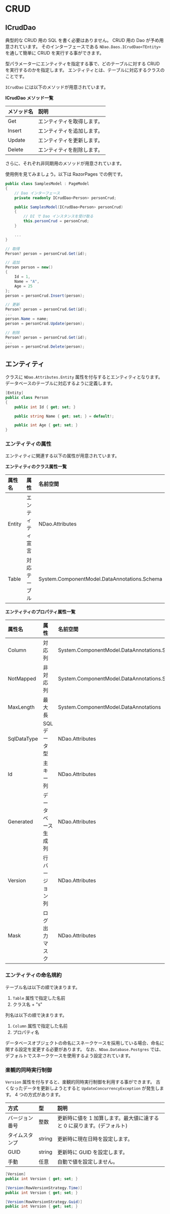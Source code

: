 # CRUD


## ICrudDao

典型的な CRUD 用の SQL を書く必要はありません。
CRUD 用の Dao が予め用意されています。
そのインターフェースである `NDao.Daos.ICrudDao<TEntity>` を通して簡単に CRUD を実行する事ができます。

型パラメーターにエンティティを指定する事で、どのテーブルに対する CRUD を実行するのかを指定します。
エンティティとは、テーブルに対応するクラスのことです。

`ICrudDao` には以下のメソッドが用意されています。

**ICrudDao メソッド一覧**

| メソッド名 | 説明 |
|:---|:---|
| Get | エンティティを取得します。 |
| Insert | エンティティを追加します。 |
| Update | エンティティを更新します。 | 
| Delete | エンティティを削除します。 |

さらに、それぞれ非同期用のメソッドが用意されています。

使用例を見てみましょう。以下は RazorPages での例です。

```csharp
public class SamplesModel : PageModel
{
	// Dao インターフェース
	private readonly ICrudDao<Person> personCrud;

    public SamplesModel(ICrudDao<Person> personCrud)
	{
		// DI で Dao インスタンスを受け取る
		this.personCrud = personCrud;
	}

	...
}
```

```csharp
// 取得
Person? person = personCrud.Get(id);
```

```csharp
// 追加
Person person = new()
{
	Id = 1,
	Name = "A",
	Age = 25
};
person = personCrud.Insert(person);
```

```csharp
// 更新
Person? person = personCrud.Get(id);
...
person.Name = name;
person = personCrud.Update(person);
```

```csharp
// 削除
Person? person = personCrud.Get(id);
...
person = personCrud.Delete(person);
```


## エンティティ

クラスに `NDao.Attributes.Entity` 属性を付与するとエンティティとなります。
データベースのテーブルに対応するように定義します。

```csharp
[Entity]
public class Person
{
	public int Id { get; set; }

	public string Name { get; set; } = default!;

	public int Age { get; set; }
}
```


### エンティティの属性

エンティティに関連する以下の属性が用意されています。

**エンティティのクラス属性一覧**

| 属性名 | 属性 | 名前空間 |
|:---|:---|:---|
| Entity | エンティティ宣言 | NDao.Attributes |
| Table | 対応テーブル | System.ComponentModel.DataAnnotations.Schema |

**エンティティのプロパティ属性一覧**

| 属性名 | 属性 | 名前空間 |
|:---|:---|:---|
| Column | 対応列 | System.ComponentModel.DataAnnotations.Schema |
| NotMapped | 非対応列 | System.ComponentModel.DataAnnotations.Schema |
| MaxLength | 最大長 | System.ComponentModel.DataAnnotations |
| SqlDataType | SQL データ型 | NDao.Attributes |
| Id | 主キー列 | NDao.Attributes |
| Generated | データベース生成列 | NDao.Attributes |
| Version | 行バージョン列 | NDao.Attributes |
| Mask | ログ出力マスク | NDao.Attributes |


### エンティティの命名規約

テーブル名は以下の順で決まります。
1. `Table` 属性で指定した名前
2. クラス名 + "s"

列名は以下の順で決まります。
1. `Column` 属性で指定した名前
2. プロパティ名

データベースオブジェクトの命名にスネークケースを採用している場合、命名に関する設定を変更する必要があります。
なお、`NDao.Database.Postgres` では、デフォルトでスネークケースを使用するよう設定されています。


### 楽観的同時実行制御

`Version` 属性を付与すると、楽観的同時実行制御を利用する事ができます。
古くなったデータを更新しようとすると `UpdateConcurrencyException` が発生します。
4 つの方式があります。

| 方式 | 型 | 説明 |
|:---|:---|:---|
| バージョン番号 | 整数 | 更新時に値を 1 加算します。最大値に達すると 0 に戻ります。(デフォルト) |
| タイムスタンプ | string | 更新時に現在日時を設定します。 |
| GUID | string | 更新時に GUID を設定します。 |
| 手動 | 任意 | 自動で値を設定しません。 |

```csharp
[Version]
public int Version { get; set; }
```

```csharp
[Version(RowVersionStrategy.Time)]
public int Version { get; set; }
```

```csharp
[Version(RowVersionStrategy.Guid)]
public int Version { get; set; }
```
